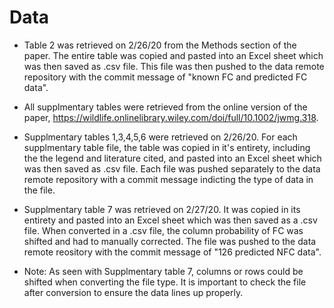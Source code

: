 # Data 

- Table 2 was retrieved on 2/26/20 from the Methods section of the paper. The entire table was copied and pasted into an Excel sheet which was then saved as .csv file. This file was then pushed to the data remote repository with the commit message of "known FC and predicted FC data".   

- All supplmentary tables were retrieved from the online version of the paper, https://wildlife.onlinelibrary.wiley.com/doi/full/10.1002/jwmg.318. 

- Supplmentary tables 1,3,4,5,6 were retrieved on 2/26/20. For each supplmentary table file, the table was copied in it's entirety, including the the legend and literature cited, and pasted into an Excel sheet which was then saved as .csv file. Each file was pushed separately to the data remote repository with a commit message indicting the type of data in the file.

- Supplmentary table 7 was retrieved on 2/27/20. It was copied in its entirety and pasted into an Excel sheet which was then saved as a .csv file. When converted in a .csv file, the column probability of FC was shifted and had to manually corrected. The file was pushed to the data remote reository with the commit message of "126 predicted NFC data". 

- Note: As seen with Supplmentary table 7, columns or rows could be shifted when converting the file type. It is important to check the file after conversion to ensure the data lines up properly.   
